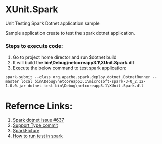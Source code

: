 # XUnit.Spark
Unit Testing Spark Dotnet application sample

Sample application create to test the spark dotnet application. 

### Steps to execute code:
1. Go to project home director and run $dotnet build
2. It will build the **bin\Debug\netcoreapp3.1\XUnit.Spark.dll**
3. Execute the below command to test spark application:

```
spark-submit --class org.apache.spark.deploy.dotnet.DotnetRunner --master local bin\Debug\netcoreapp3.1\microsoft-spark-3-0_2.12-1.0.0.jar dotnet test bin\Debug\netcoreapp3.1\XUnit.Spark.dll
```


# Refernce Links:

1. [Spark dotnet issue #637](https://github.com/dotnet/spark/issues/637)
2. [Support Type commit](https://github.com/dotnet/spark/pull/420#issue-372218875)
3. [SparkFixture](https://github.com/dotnet/spark/blob/master/src/csharp/Microsoft.Spark.E2ETest/SparkFixture.cs#L22)
4. [How to run test in spark](https://stackoverflow.com/questions/63352252/unittest-for-net-apache-spark)

